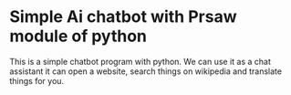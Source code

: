 # Simple Ai chatbot with Prsaw module of python
This is a simple chatbot program with python.
We can use it as a chat assistant it can open a 
website, search things on wikipedia and translate things for you.
